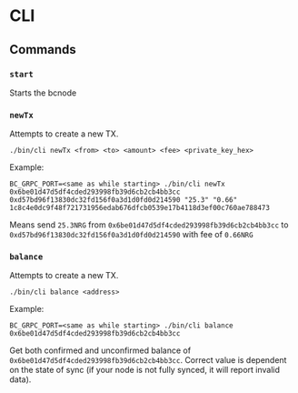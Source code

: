 # CLI

## Commands

### `start`

Starts the bcnode

### `newTx`

Attempts to create a new TX.

`./bin/cli newTx <from> <to> <amount> <fee> <private_key_hex>`

Example:

`BC_GRPC_PORT=<same as while starting> ./bin/cli newTx 0x6be01d47d5df4cded293998fb39d6cb2cb4bb3cc 0xd57bd96f13830dc32fd156f0a3d1d0fd0d214590 "25.3" "0.66" 1c8c4e0dc9f48f721731956edab676dfcb0539e17b4118d3ef00c760ae788473`

Means send `25.3NRG` from `0x6be01d47d5df4cded293998fb39d6cb2cb4bb3cc` to `0xd57bd96f13830dc32fd156f0a3d1d0fd0d214590` with fee of `0.66NRG`

### `balance`

Attempts to create a new TX.

`./bin/cli balance <address>`

Example:

`BC_GRPC_PORT=<same as while starting> ./bin/cli balance 0x6be01d47d5df4cded293998fb39d6cb2cb4bb3cc`

Get both confirmed and unconfirmed balance of `0x6be01d47d5df4cded293998fb39d6cb2cb4bb3cc`. Correct value is dependent on the state of sync (if your node is not fully synced, it will report invalid data).
